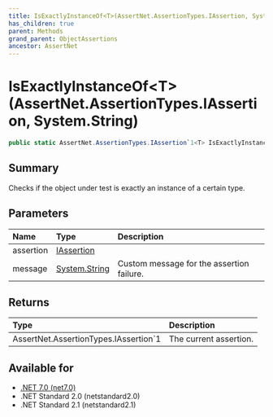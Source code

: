 ```yaml
---
title: IsExactlyInstanceOf<T>(AssertNet.AssertionTypes.IAssertion, System.String)
has_children: true
parent: Methods
grand_parent: ObjectAssertions
ancestor: AssertNet
---
```

# IsExactlyInstanceOf&lt;T&gt;(AssertNet.AssertionTypes.IAssertion, System.String)

```csharp
public static AssertNet.AssertionTypes.IAssertion`1<T> IsExactlyInstanceOf<T>(AssertNet.AssertionTypes.IAssertion assertion, System.String message);
```

## Summary
Checks if the object under test is exactly an instance of a certain type.

## Parameters
| Name      | Type                                                                        | Description                               |
|:----------|:----------------------------------------------------------------------------|:------------------------------------------|
| assertion | [IAssertion](t_assertnet_assertiontypes_iassertion.md)                      |                                           |
| message   | [System.String](https://learn.microsoft.com/en-us/dotnet/api/system.string) | Custom message for the assertion failure. |


## Returns
| Type                                     | Description            |
|:-----------------------------------------|:-----------------------|
| AssertNet.AssertionTypes.IAssertion`1<T> | The current assertion. |

## Available for
- [.NET 7.0 (net7.0)](https://versionsof.net/core/7.0/)
- .NET Standard 2.0 (netstandard2.0)
- .NET Standard 2.1 (netstandard2.1)
